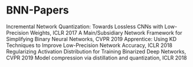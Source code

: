 # BNN-Papers

Incremental Network Quantization: Towards Lossless CNNs with Low-Precision Weights, ICLR 2017
A Main/Subsidiary Network Framework for Simplifying Binary Neural Networks, CVPR 2019
Apprentice: Using KD Techniques to Improve Low-Precision Network Accuracy, ICLR 2018
Regularizing Activation Distribution for Training Binarized Deep Networks, CVPR 2019
Model compression via distillation and quantization, ICLR 2018
